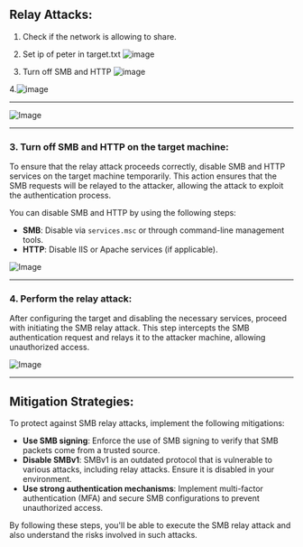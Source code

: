 **Relay Attacks:**
---------------------------
1. Check if the network is allowing to share.
2. Set ip of peter in target.txt ![image](https://github.com/user-attachments/assets/d7f2b8f1-7df7-414c-855d-4f1f0c92688f)

3. Turn off SMB and HTTP
![image](https://github.com/user-attachments/assets/1a3ba50d-4a8f-4b93-85a9-3b155f7c6b25)

4.![image](https://github.com/user-attachments/assets/7387ea27-9de6-436a-85ad-affcc7100a5a)



--------------


![Image](https://github.com/user-attachments/assets/d7f2b8f1-7df7-414c-855d-4f1f0c92688f)

---

### 3. Turn off SMB and HTTP on the target machine:
To ensure that the relay attack proceeds correctly, disable SMB and HTTP services on the target machine temporarily. This action ensures that the SMB requests will be relayed to the attacker, allowing the attack to exploit the authentication process.

You can disable SMB and HTTP by using the following steps:
- **SMB**: Disable via `services.msc` or through command-line management tools.
- **HTTP**: Disable IIS or Apache services (if applicable).

![Image](https://github.com/user-attachments/assets/1a3ba50d-4a8f-4b93-85a9-3b155f7c6b25)

---

### 4. Perform the relay attack:
After configuring the target and disabling the necessary services, proceed with initiating the SMB relay attack. This step intercepts the SMB authentication request and relays it to the attacker machine, allowing unauthorized access.

![Image](https://github.com/user-attachments/assets/7387ea27-9de6-436a-85ad-affcc7100a5a)

---

## Mitigation Strategies:

To protect against SMB relay attacks, implement the following mitigations:
- **Use SMB signing**: Enforce the use of SMB signing to verify that SMB packets come from a trusted source.
- **Disable SMBv1**: SMBv1 is an outdated protocol that is vulnerable to various attacks, including relay attacks. Ensure it is disabled in your environment.
- **Use strong authentication mechanisms**: Implement multi-factor authentication (MFA) and secure SMB configurations to prevent unauthorized access.

By following these steps, you'll be able to execute the SMB relay attack and also understand the risks involved in such attacks.
